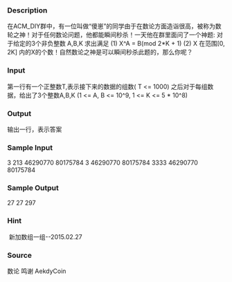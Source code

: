 
### Description
在ACM_DIY群中，有一位叫做“傻崽”的同学由于在数论方面造诣很高，被称为数轮之神！对于任何数论问题，他都能瞬间秒杀！一天他在群里面问了一个神题: 对于给定的3个非负整数 A,B,K 求出满足 (1) X^A = B(mod 2*K + 1) (2) X 在范围[0, 2K] 内的X的个数！自然数论之神是可以瞬间秒杀此题的，那么你呢？
### Input
第一行有一个正整数T,表示接下来的数据的组数( T <= 1000) 之后对于每组数据，给出了3个整数A,B,K (1 <= A, B <= 10^9, 1 <= K <= 5 * 10^8)
### Output
输出一行，表示答案
### Sample Input
3
213 46290770 80175784
3 46290770 80175784
3333 46290770 80175784


### Sample Output
27
27
297
### Hint
 新加数组一组--2015.02.27
### Source
数论 鸣谢 AekdyCoin